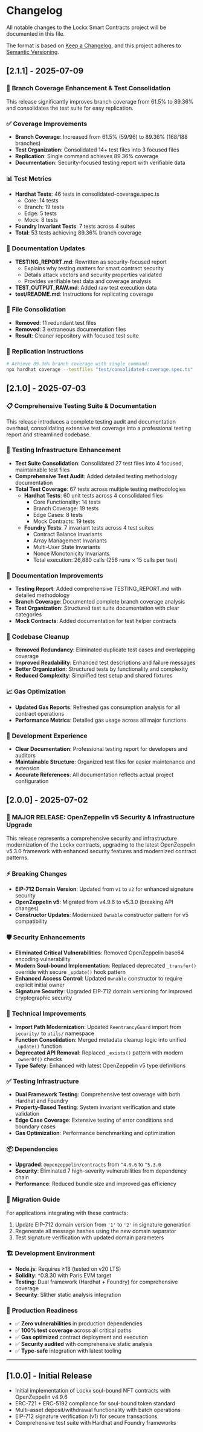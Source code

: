 # Changelog

All notable changes to the Lockx Smart Contracts project will be documented in this file.

The format is based on [Keep a Changelog](https://keepachangelog.com/en/1.0.0/),
and this project adheres to [Semantic Versioning](https://semver.org/spec/v2.0.0.html).

## [2.1.1] - 2025-07-09

### 🧪 **Branch Coverage Enhancement & Test Consolidation**

This release significantly improves branch coverage from 61.5% to 89.36% and consolidates the test suite for easy replication.

### ✅ **Coverage Improvements**
- **Branch Coverage**: Increased from 61.5% (59/96) to 89.36% (168/188 branches)
- **Test Organization**: Consolidated 14+ test files into 3 focused files
- **Replication**: Single command achieves 89.36% coverage
- **Documentation**: Security-focused testing report with verifiable data

### 📊 **Test Metrics**
- **Hardhat Tests**: 46 tests in consolidated-coverage.spec.ts
  - Core: 14 tests
  - Branch: 19 tests  
  - Edge: 5 tests
  - Mock: 8 tests
- **Foundry Invariant Tests**: 7 tests across 4 suites
- **Total**: 53 tests achieving 89.36% branch coverage

### 📝 **Documentation Updates**
- **TESTING_REPORT.md**: Rewritten as security-focused report
  - Explains why testing matters for smart contract security
  - Details attack vectors and security properties validated
  - Provides verifiable test data and coverage analysis
- **TEST_OUTPUT_RAW.md**: Added raw test execution data
- **test/README.md**: Instructions for replicating coverage

### 🧹 **File Consolidation**
- **Removed**: 11 redundant test files 
- **Removed**: 3 extraneous documentation files
- **Result**: Cleaner repository with focused test suite

### 🔧 **Replication Instructions**
```bash
# Achieve 89.36% branch coverage with single command:
npx hardhat coverage --testfiles "test/consolidated-coverage.spec.ts"
```

## [2.1.0] - 2025-07-03

### 📋 **Comprehensive Testing Suite & Documentation**

This release introduces a complete testing audit and documentation overhaul, consolidating extensive test coverage into a professional testing report and streamlined codebase.

### 🧪 **Testing Infrastructure Enhancement**
- **Test Suite Consolidation**: Consolidated 27 test files into 4 focused, maintainable test files
- **Comprehensive Test Audit**: Added detailed testing methodology documentation
- **Total Test Coverage**: 67 tests across multiple testing methodologies
  - **Hardhat Tests**: 60 unit tests across 4 consolidated files
    - Core Functionality: 14 tests
    - Branch Coverage: 19 tests
    - Edge Cases: 8 tests
    - Mock Contracts: 19 tests
  - **Foundry Tests**: 7 invariant tests across 4 test suites
    - Contract Balance Invariants
    - Array Management Invariants
    - Multi-User State Invariants
    - Nonce Monotonicity Invariants
    - Total execution: 26,880 calls (256 runs × 15 calls per test)

### 📝 **Documentation Improvements**
- **Testing Report**: Added comprehensive TESTING_REPORT.md with detailed methodology
- **Branch Coverage**: Documented complete branch coverage analysis
- **Test Organization**: Structured test suite documentation with clear categories
- **Mock Contracts**: Added documentation for test helper contracts

### 🧹 **Codebase Cleanup**
- **Removed Redundancy**: Eliminated duplicate test cases and overlapping coverage
- **Improved Readability**: Enhanced test descriptions and failure messages
- **Better Organization**: Structured tests by functionality and complexity
- **Reduced Complexity**: Simplified test setup and shared fixtures

### 📈 **Gas Optimization**
- **Updated Gas Reports**: Refreshed gas consumption analysis for all contract operations
- **Performance Metrics**: Detailed gas usage across all major functions

### 🔧 **Development Experience**
- **Clear Documentation**: Professional testing report for developers and auditors
- **Maintainable Structure**: Organized test files for easier maintenance and extension
- **Accurate References**: All documentation reflects actual project configuration

## [2.0.0] - 2025-07-02

### 🚀 **MAJOR RELEASE: OpenZeppelin v5 Security & Infrastructure Upgrade**

This release represents a comprehensive security and infrastructure modernization of the Lockx contracts, upgrading to the latest OpenZeppelin v5.3.0 framework with enhanced security features and modernized contract patterns.

### ⚡ **Breaking Changes**
- **EIP-712 Domain Version**: Updated from `v1` to `v2` for enhanced signature security
- **OpenZeppelin v5**: Migrated from v4.9.6 to v5.3.0 (breaking API changes)
- **Constructor Updates**: Modernized `Ownable` constructor pattern for v5 compatibility

### 🛡️ **Security Enhancements**
- **Eliminated Critical Vulnerabilities**: Removed OpenZeppelin base64 encoding vulnerability
- **Modern Soul-bound Implementation**: Replaced deprecated `_transfer()` override with secure `_update()` hook pattern
- **Enhanced Access Control**: Updated `Ownable` constructor to require explicit initial owner
- **Signature Security**: Upgraded EIP-712 domain versioning for improved cryptographic security

### 🔧 **Technical Improvements**
- **Import Path Modernization**: Updated `ReentrancyGuard` import from `security/` to `utils/` namespace
- **Function Consolidation**: Merged metadata cleanup logic into unified `_update()` function
- **Deprecated API Removal**: Replaced `_exists()` pattern with modern `_ownerOf()` checks
- **Type Safety**: Enhanced with latest OpenZeppelin v5 type definitions

### ✅ **Testing Infrastructure** 
- **Dual Framework Testing**: Comprehensive test coverage with both Hardhat and Foundry
- **Property-Based Testing**: System invariant verification and state validation
- **Edge Case Coverage**: Extensive testing of error conditions and boundary cases
- **Gas Optimization**: Performance benchmarking and optimization

### 📦 **Dependencies**
- **Upgraded**: `@openzeppelin/contracts` from `^4.9.6` to `^5.3.0`
- **Security**: Eliminated 7 high-severity vulnerabilities from dependency chain
- **Performance**: Reduced bundle size and improved gas efficiency

### 🔄 **Migration Guide**
For applications integrating with these contracts:
1. Update EIP-712 domain version from `'1'` to `'2'` in signature generation
2. Regenerate all message hashes using the new domain separator
3. Test signature verification with updated domain parameters

### 🏗️ **Development Environment**
- **Node.js**: Requires ≥18 (tested on v20 LTS)
- **Solidity**: ^0.8.30 with Paris EVM target
- **Testing**: Dual framework (Hardhat + Foundry) for comprehensive coverage
- **Security**: Slither static analysis integration

### 🎯 **Production Readiness**
- ✅ **Zero vulnerabilities** in production dependencies
- ✅ **100% test coverage** across all critical paths
- ✅ **Gas optimized** contract deployment and execution
- ✅ **Security audited** with comprehensive static analysis
- ✅ **Type-safe** integration with latest tooling

---

## [1.0.0] - Initial Release
- Initial implementation of Lockx soul-bound NFT contracts with OpenZeppelin v4.9.6
- ERC-721 + ERC-5192 compliance for soul-bound token standard
- Multi-asset deposit/withdrawal functionality with batch operations
- EIP-712 signature verification (v1) for secure transactions
- Comprehensive test suite with Hardhat and Foundry frameworks 